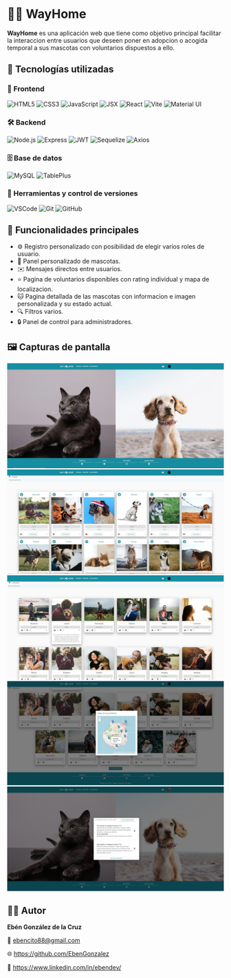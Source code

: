 # 🐶🐱 WayHome

**WayHome** es una aplicación web que tiene como objetivo principal facilitar la interaccion entre usuarios que deseen poner en adopcion o acogida temporal a sus mascotas con voluntarios dispuestos a ello.

## 🚀 Tecnologías utilizadas

### 🧩 Frontend
![HTML5](https://img.shields.io/badge/HTML5-E34F26?style=for-the-badge&logo=html5&logoColor=white)
![CSS3](https://img.shields.io/badge/CSS3-1572B6?style=for-the-badge&logo=css3&logoColor=white)
![JavaScript](https://img.shields.io/badge/JavaScript-F7DF1E?style=for-the-badge&logo=javascript&logoColor=black)
![JSX](https://img.shields.io/badge/JSX-61DAFB?style=for-the-badge&logo=react&logoColor=black)
![React](https://img.shields.io/badge/React-20232A?style=for-the-badge&logo=react&logoColor=61DAFB)
![Vite](https://img.shields.io/badge/Vite-646CFF?style=for-the-badge&logo=vite&logoColor=white)
![Material UI](https://img.shields.io/badge/Material--UI-007FFF?style=for-the-badge&logo=mui&logoColor=white)


### 🛠️ Backend
![Node.js](https://img.shields.io/badge/Node.js-339933?style=for-the-badge&logo=nodedotjs&logoColor=white)
![Express](https://img.shields.io/badge/Express.js-000000?style=for-the-badge&logo=express&logoColor=white)
![JWT](https://img.shields.io/badge/JWT-000000?style=for-the-badge&logo=jsonwebtokens&logoColor=white)
![Sequelize](https://img.shields.io/badge/Sequelize-52B0E7?style=for-the-badge&logo=sequelize&logoColor=white)
![Axios](https://img.shields.io/badge/Axios-5A29E4?style=for-the-badge&logo=axios&logoColor=white)

### 🗄️ Base de datos
![MySQL](https://img.shields.io/badge/MySQL-005C84?style=for-the-badge&logo=mysql&logoColor=white)
![TablePlus](https://img.shields.io/badge/TablePlus-FFCC00?style=for-the-badge&logo=data:image/svg+xml;base64,PHN2ZyBmaWxsPSIjRkZDNzAwIiBoZWlnaHQ9IjI0IiB3aWR0aD0iMjQiIHZpZXdCb3g9IjAgMCAyNCAyNCIgeG1sbnM9Imh0dHA6Ly93d3cudzMub3JnL3N2ZyI+PHJlY3Qgd2lkdGg9IjI0IiBoZWlnaHQ9IjI0IiByeD0iNSIvPjwvc3ZnPg==&label=TablePlus)

### 🧰 Herramientas y control de versiones
![VSCode](https://img.shields.io/badge/VS%20Code-007ACC?style=for-the-badge&logo=visualstudiocode&logoColor=white)
![Git](https://img.shields.io/badge/Git-F05032?style=for-the-badge&logo=git&logoColor=white)
![GitHub](https://img.shields.io/badge/GitHub-181717?style=for-the-badge&logo=github&logoColor=white)


## 🎯 Funcionalidades principales

- ⚙ Registro personalizado con posibilidad de elegir varios roles de usuario.
- 🐶 Panel personalizado de mascotas.
- ✉️ Mensajes directos entre usuarios.
- ⭐️ Pagina de voluntarios disponibles con rating individual y mapa de localizacion.
- 🐱 Pagina detallada de las mascotas con informacion e imagen personalizada y su estado actual.
- 🔍 Filtros varios.
- 🔒 Panel de control para administradores.


## 🖼️ Capturas de pantalla

![Portada](/screenshots/2.jpg)
![Mascotas](/screenshots/3.jpg)
![Voluntarios](/screenshots/4.jpg)
![Localizacion](/screenshots/5.jpg)
![Mensajes](/screenshots/7.jpg)

## 👨‍💻 Autor

**Ebén González de la Cruz**

📧 ebencito88@gmail.com

🌐 https://github.com/EbenGonzalez

💼 https://www.linkedin.com/in/ebendev/
